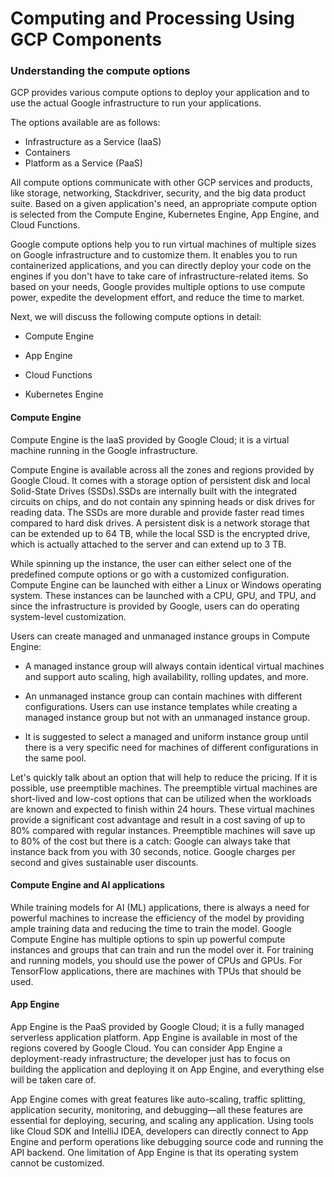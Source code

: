 
# Computing and Processing Using GCP Components


### Understanding the compute options

GCP provides various compute options to deploy your application and to use the actual Google infrastructure to run your applications.

The options available are as follows:

- Infrastructure as a Service (IaaS)
- Containers
- Platform as a Service (PaaS)


All compute options communicate with other GCP services and products, like storage, networking, Stackdriver, security, and the big data product suite. Based on a given application's need, an appropriate compute option is selected from the Compute Engine, Kubernetes Engine, App Engine, and Cloud Functions.

Google compute options help you to run virtual machines of multiple sizes on Google infrastructure and to customize them. It enables you to run containerized applications, and you can directly deploy your code on the engines if you don't have to take care of infrastructure-related items. So based on your needs, Google provides multiple options to use compute power, expedite the development effort, and reduce the time to market.


Next, we will discuss the following compute options in detail:

- Compute Engine
- App Engine

- Cloud Functions
- Kubernetes Engine


#### Compute Engine

Compute Engine is the IaaS provided by Google Cloud; it is a virtual machine running in the Google infrastructure.

Compute Engine is available across all the zones and regions provided by Google Cloud. It comes with a storage option of persistent disk and local Solid-State Drives (SSDs).SSDs are internally built with the integrated circuits on chips, and do not contain any spinning heads or disk drives for reading data. The SSDs are more durable and provide faster read times compared to hard disk drives. A persistent disk is a network storage that can be extended up to 64 TB, while the local SSD is the encrypted drive, which is actually attached to the server and can extend up to 3 TB.


While spinning up the instance, the user can either select one of the predefined compute options or go with a customized configuration. Compute Engine can be launched with either a Linux or Windows operating system. These instances can be launched with a CPU, GPU, and TPU, and since the infrastructure is provided by Google, users can do operating system-level customization.


Users can create managed and unmanaged instance groups in Compute Engine:

- A managed instance group will always contain identical virtual machines and support auto scaling, high availability, rolling updates, and more.
- An unmanaged instance group can contain machines with different configurations. Users can use instance templates while creating a managed instance group but not with an unmanaged instance group.

- It is suggested to select a managed and uniform instance group until there is a very specific need for machines of different configurations in the same pool.

Let's quickly talk about an option that will help to reduce the pricing. If it is possible, use preemptible machines. The preemptible virtual machines are short-lived and low-cost options that can be utilized when the workloads are known and expected to finish within 24 hours. These virtual machines provide a significant cost advantage and result in a cost saving of up to 80% compared with regular instances. Preemptible machines will save up to 80% of the cost but there is a catch: Google can always take that instance back from you with 30 seconds, notice. Google charges per second and gives sustainable user discounts.


#### Compute Engine and AI applications

While training models for AI (ML) applications, there is always a need for powerful machines to increase the efficiency of the model by providing ample training data and reducing the time to train the model. Google Compute Engine has multiple options to spin up powerful compute instances and groups that can train and run the model over it. For training and running models, you should use the power of CPUs and GPUs. For TensorFlow applications, there are machines with TPUs that should be used.


#### App Engine

App Engine is the PaaS provided by Google Cloud; it is a fully managed serverless application platform. App Engine is available in most of the regions covered by Google Cloud. You can consider App Engine a deployment-ready infrastructure; the developer just has to focus on building the application and deploying it on App Engine, and everything else will be taken care of.

App Engine comes with great features like auto-scaling, traffic splitting, application security, monitoring, and debugging—all these features are essential for deploying, securing, and scaling any application. Using tools like Cloud SDK and IntelliJ IDEA, developers can directly connect to App Engine and perform operations like debugging source code and running the API backend. One limitation of App Engine is that its operating system cannot be customized.

